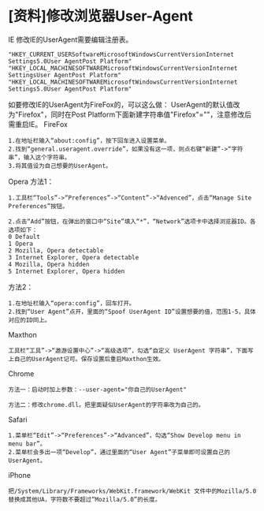 # [资料]修改浏览器User-Agent

IE 修改IE的UserAgent需要编辑注册表。

```reg
"HKEY_CURRENT_USERSoftwareMicrosoftWindowsCurrentVersionInternet Settings5.0User AgentPost Platform"
"HKEY_LOCAL_MACHINESOFTWAREMicrosoftWindowsCurrentVersionInternet SettingsUser AgentPost Platform"
"HKEY_LOCAL_MACHINESOFTWAREMicrosoftWindowsCurrentVersionInternet Settings5.0User AgentPost Platform"
```

如要修改IE的UserAgent为FireFox的，可以这么做： UserAgent的默认值改为"Firefox"，同时在Post Platform下面新建字符串值"Firefox"=""，注意修改后需重启IE。 FireFox

```text
1.在地址栏输入“about:config”，按下回车进入设置菜单。
2.找到“general.useragent.override”，如果没有这一项，则点右键“新建”->“字符串”，输入这个字符串。
3.将其值设为自己想要的UserAgent。
```

Opera 方法1：

```
1.工具栏“Tools”->“Preferences”->“Content”->“Advenced”，点击“Manage Site Preferences”按钮。

2.点击“Add”按钮，在弹出的窗口中“Site”填入“*”，“Network”选项卡中选择浏览器ID。各选项如下：
0 Default
1 Opera
2 Mozilla, Opera detectable
3 Internet Explorer, Opera detectable
4 Mozilla, Opera hidden
5 Internet Explorer, Opera hidden
```

方法2：

```text
1.在地址栏输入“opera:config”，回车打开。
2.找到“User Agent”点开，里面的“Spoof UserAgent ID”设置想要的值，范围1-5，具体对应的ID同上。
```

Maxthon

```text
工具栏“工具”->“遨游设置中心”->“高级选项”，勾选“自定义 UserAgent 字符串”，下面写上自己的UserAgent记可。保存设置后重启Maxthon生效。
```

Chrome

```text
方法一：启动时加上参数：--user-agent="你自己的UserAgent"

方法二：修改chrome.dll。把里面疑似UserAgent的字符串改为自己的。
```

Safari

```text
1.菜单栏“Edit”->“Preferences”->“Advanced”，勾选“Show Develop menu in menu bar”。
2.菜单栏会多出一项“Develop”，通过里面的“User Agent”子菜单即可设置自己的UserAgent。
```

iPhone

```text
把/System/Library/Frameworks/WebKit.framework/WebKit 文件中的Mozilla/5.0替换成其他UA，字符数不要超过“Mozilla/5.0”的长度。
```

